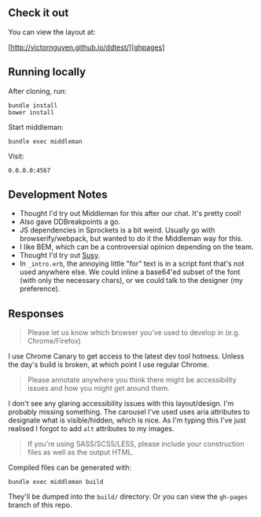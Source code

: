 ## Check it out

You can view the layout at:

[http://victornguyen.github.io/ddtest/][ghpages]


## Running locally

After cloning, run:

	bundle install
	bower install

Start middleman:

	bundle exec middleman

Visit:

	0.0.0.0:4567


## Development Notes

- Thought I'd try out Middleman for this after our chat. It's pretty cool!
- Also gave DDBreakpoints a go.
- JS dependencies in Sprockets is a bit weird. Usually go with browserify/webpack, but wanted to do it the Middleman way for this.
- I like BEM, which can be a controversial opinion depending on the team.
- Thought I'd try out [Susy].
- In `_intro.erb`, the annoying little "for" text is in a script font that's not used anywhere else. We could inline a base64'ed subset of the font (with only the necessary chars), or we could talk to the designer (my preference).


## Responses

> Please let us know which browser you’ve used to develop in (e.g. Chrome/Firefox)

I use Chrome Canary to get access to the latest dev tool hotness. Unless the day's build is broken, at which point I use regular Chrome.

> Please annotate anywhere you think there might be accessibility issues and how you might get around them.

I don't see any glaring accessibility issues with this layout/design. I'm probably missing something. The carousel I've used uses aria attributes to designate what is visible/hidden, which is nice. As I'm typing this I've just realised I forgot to add `alt` attributes to my images.

> If you're using SASS/SCSS/LESS, please include your construction files as well as the output HTML.

Compiled files can be generated with:

	bundle exec middleman build

They'll be dumped into the `build/` directory. Or you can view the `gh-pages` branch of this repo.


[ghpages]: http://victornguyen.github.io/ddtest/
[Susy]: http://susy.oddbird.net/

